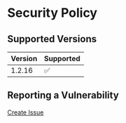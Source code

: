 # Security Policy

## Supported Versions

| Version | Supported           |
|---------|---------------------|
| 1.2.16  | :white_check_mark:  |

## Reporting a Vulnerability

[Create Issue](https://github.com/gregoranders/gradle-dependencies-check/issues/new?labels=bug&template=bug_report.md&title=Security+Issue)
